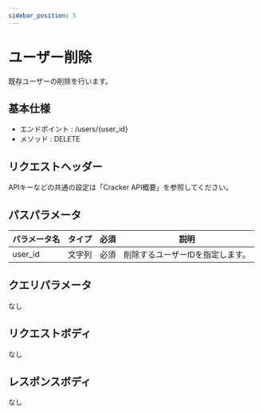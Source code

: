 ```yaml
---
sidebar_position: 5
---
```


# ユーザー削除
既存ユーザーの削除を行います。

## 基本仕様
- エンドポイント : /users/{user_id}
- メソッド : DELETE

## リクエストヘッダー
APIキーなどの共通の設定は「Cracker API概要」を参照してください。

## パスパラメータ

|パラメータ名|タイプ|必須|説明|
|----|----|----|----|
|user_id|文字列|必須|削除するユーザーIDを指定します。|

## クエリパラメータ
なし

## リクエストボディ
なし

## レスポンスボディ
なし
